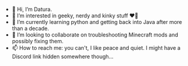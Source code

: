 - 👋 Hi, I’m Datura.
- 👀 I’m interested in geeky, nerdy and kinky stuff :heart_on_fire:
- 🌱 I’m currently learning python and getting back into Java after more than a decade.
- 💞️ I’m looking to collaborate on troubleshooting Minecraft mods and possibly fixing them.
- 📫 How to reach me: you can't, I like peace and quiet. I might have a Discord link hidden somewhere though...

<!---
Daturachan/Daturachan is a ✨ special ✨ repository because its `README.md` (this file) appears on your GitHub profile.
You can click the Preview link to take a look at your changes.
--->
